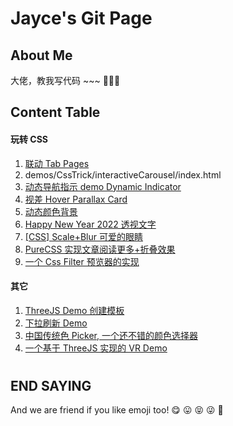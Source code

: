 # Jayce's Git Page

## About Me

大佬，教我写代码 ~~~ 🥳🥳🥳

## Content Table

#### 玩转 CSS

1. [联动 Tab Pages](https://jaycethanks.github.io/demos/CssTrick/interactiveCarousel/)
2. demos/CssTrick/interactiveCarousel/index.html
3. [动态导航指示 demo Dynamic Indicator](https://jaycethanks.github.io/demos/DynamicNavgatorIndicator/)
4. [视差 Hover Parallax Card](https://jaycethanks.github.io/demos/CssTrick/ParallaxCard)
5. [动态颜色背景](https://jaycethanks.github.io/demos/CssTrick/DynamicBackgroundColor)
6. [Happy New Year 2022 透视文字](https://jaycethanks.github.io/demos/CssTrick/HappyNewYear2022)
7. [[CSS] Scale+Blur 可爱的眼睛](https://jaycethanks.github.io/demos/CssTrick/scale-blur/)
8. [PureCSS 实现文章阅读更多+折叠效果](https://jaycethanks.github.io/demos/CssTrick/purecss-continue-reading)
9. [一个 Css Filter 预览器的实现](https://jaycethanks.github.io/demos/CssTrick/filtercomparison)

#### 其它

1. [ThreeJS Demo 创建模板](https://jaycethanks.github.io/demos/ThreeJsDemoPlatform/)
2. [下拉刷新 Demo](https://jaycethanks.github.io/demos/DragPullRefresh)
3. [中国传统色 Picker, 一个还不错的颜色选择器](https://jaycethanks.github.io/demos/ChinaTradColorPick/)
4. [一个基于 ThreeJS 实现的 VR Demo](https://jaycethanks.github.io/demos/ThreejsPipesMapping/)

#

#

#

#

## END SAYING

And we are friend if you like emoji too! 😋 😛 😝 😜 🤪
